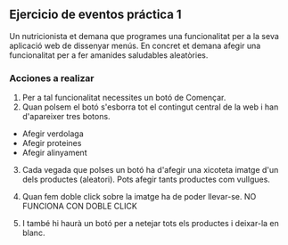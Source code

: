 ## Ejercicio de eventos práctica 1   
Un nutricionista et demana que programes una funcionalitat per a la seva aplicació web de dissenyar menús. En concret et demana afegir una funcionalitat per a fer amanides saludables aleatòries.

### Acciones a realizar

1. Per a tal funcionalitat necessites un botó de Començar. 
2. Quan polsem el botó s'esborra tot el contingut central de la web i han d'apareixer tres botons.

* Afegir verdolaga
* Afegir proteines
* Afegir alinyament

3. Cada vegada que polses un botó ha d'afegir una xicoteta imatge d'un dels productes (aleatori). Pots afegir tants productes com vullgues.

4. Quan fem doble click sobre la imatge ha de poder llevar-se. NO FUNCIONA CON DOBLE CLICK

5. I també hi haurà un botó per a netejar tots els productes i deixar-la en blanc.
